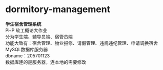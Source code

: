 # dormitory-management
__学生宿舍管理系统__
<br>
PHP 软工概论大作业
<br>
分为学生端、辅导员端、宿管员端
<br>
功能大致有：宿舍管理、物业报修、请假管理、违规违纪管理、申请调换宿舍
<br>
MySQL数据库服务器
<br>
dbname：205701123
<br>
数据库连的是服务器，连本地的需要修改
